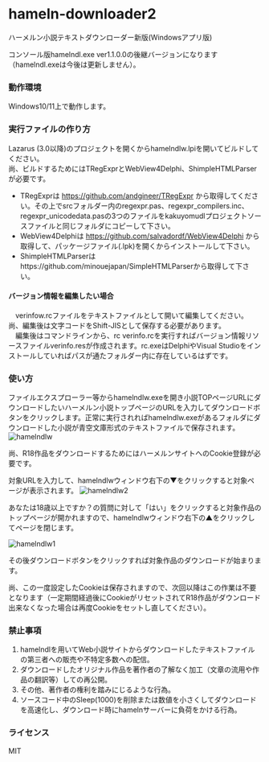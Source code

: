 # hameln-downloader2
ハーメルン小説テキストダウンローダー新版(Windowsアプリ版)

コンソール版hamelndl.exe ver1.1.0.0の後継バージョンになります（hamelndl.exeは今後は更新しません）。


### 動作環境
Windows10/11上で動作します。

### 実行ファイルの作り方

Lazarus (3.0以降)のプロジェクトを開くからhamelndlw.lpiを開いてビルドしてください。<br>
尚、ビルドするためにはTRegExprとWebView4Delphi、ShimpleHTMLParserが必要です。<br>
+ TRegExprは https://github.com/andgineer/TRegExpr から取得してください。その上でsrcフォルダー内のregexpr.pas、regexpr_compilers.inc、regexpr_unicodedata.pasの3つのファイルをkakuyomudlプロジェクトソースファイルと同じフォルダにコピーして下さい。
+ WebView4Delphiは https://github.com/salvadordf/WebView4Delphi から取得して、パッケージファイル(.lpk)を開くからインストールして下さい。
+ ShimpleHTMLParserはhttps://github.com/minouejapan/SimpleHTMLParserから取得して下さい。

#### バージョン情報を編集したい場合
　verinfow.rcファイルをテキストファイルとして開いて編集してください。尚、編集後は文字コードをShift-JISとして保存する必要があります。<br>
　編集後はコマンドラインから、rc verinfo.rcを実行すればバージョン情報リソースファイルverinfo.resが作成されます。rc.exeはDelphiやVisual Studioをインストールしていればパスが通たフォルダー内に存在しているはずです。<br>


### 使い方
ファイルエクスプローラー等からhamelndlw.exeを開き小説TOPページURLにダウンロードしたいハーメルン小説トップページのURLを入力してダウンロードボタンをクリックします。正常に実行されればhamelndlw.exeがあるフォルダにダウンロードした小説が青空文庫形式のテキストファイルで保存されます。
![hamelndlw](https://github.com/user-attachments/assets/bfb6ce3e-51d8-42e6-a69d-fc21af4c8880)


尚、R18作品をダウンロードするためにはハーメルンサイトへのCookie登録が必要です。

対象URLを入力して、hamelndlwウィンドウ右下の▼をクリックすると対象ページが表示されます。
![hamelndlw2](https://github.com/user-attachments/assets/8ac832a7-e30d-4bda-858d-4729fab3aef4)


あなたは18歳以上ですか？の質問に対して「はい」をクリックすると対象作品のトップページが開かれますので、hamelndlwウィンドウ右下の▲をクリックしてページを閉じます。

![hamelndlw1](https://github.com/user-attachments/assets/724d3340-0b28-4d75-a7d0-650d7d84c87f)


その後ダウンロードボタンをクリックすれば対象作品のダウンロードが始まります。

尚、この一度設定したCookieは保存されますので、次回以降はこの作業は不要となります（一定期間経過後にCookieがリセットされてR18作品がダウンロード出来なくなった場合は再度Cookieをセットし直してください）。



### 禁止事項
1. hamelndlを用いてWeb小説サイトからダウンロードしたテキストファイルの第三者への販売や不特定多数への配信。 
2. ダウンロードしたオリジナル作品を著作者の了解なく加工（文章の流用や作品の翻訳等）しての再公開。 
3. その他、著作者の権利を踏みにじるような行為。 
4. ソースコード中のSleep(1000)を削除または数値を小さくしてダウンロードを高速化し、ダウンロード時にhamelnサーバーに負荷をかける行為。


### ライセンス
MIT

